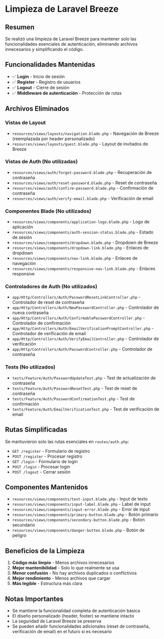 # Limpieza de Laravel Breeze

## Resumen
Se realizó una limpieza de Laravel Breeze para mantener solo las funcionalidades esenciales de autenticación, eliminando archivos innecesarios y simplificando el código.

## Funcionalidades Mantenidas
- ✅ **Login** - Inicio de sesión
- ✅ **Register** - Registro de usuarios
- ✅ **Logout** - Cierre de sesión
- ✅ **Middleware de autenticación** - Protección de rutas

## Archivos Eliminados

### Vistas de Layout
- `resources/views/layouts/navigation.blade.php` - Navegación de Breeze (reemplazada por header personalizado)
- `resources/views/layouts/guest.blade.php` - Layout de invitados de Breeze

### Vistas de Auth (No utilizadas)
- `resources/views/auth/forgot-password.blade.php` - Recuperación de contraseña
- `resources/views/auth/reset-password.blade.php` - Reset de contraseña
- `resources/views/auth/confirm-password.blade.php` - Confirmación de contraseña
- `resources/views/auth/verify-email.blade.php` - Verificación de email

### Componentes Blade (No utilizados)
- `resources/views/components/application-logo.blade.php` - Logo de aplicación
- `resources/views/components/auth-session-status.blade.php` - Estado de sesión
- `resources/views/components/dropdown.blade.php` - Dropdown de Breeze
- `resources/views/components/dropdown-link.blade.php` - Enlaces de dropdown
- `resources/views/components/nav-link.blade.php` - Enlaces de navegación
- `resources/views/components/responsive-nav-link.blade.php` - Enlaces responsive

### Controladores de Auth (No utilizados)
- `app/Http/Controllers/Auth/PasswordResetLinkController.php` - Controlador de reset de contraseña
- `app/Http/Controllers/Auth/NewPasswordController.php` - Controlador de nueva contraseña
- `app/Http/Controllers/Auth/ConfirmablePasswordController.php` - Controlador de confirmación
- `app/Http/Controllers/Auth/EmailVerificationPromptController.php` - Controlador de verificación de email
- `app/Http/Controllers/Auth/VerifyEmailController.php` - Controlador de verificación
- `app/Http/Controllers/Auth/PasswordController.php` - Controlador de contraseña

### Tests (No utilizados)
- `tests/Feature/Auth/PasswordUpdateTest.php` - Test de actualización de contraseña
- `tests/Feature/Auth/PasswordResetTest.php` - Test de reset de contraseña
- `tests/Feature/Auth/PasswordConfirmationTest.php` - Test de confirmación
- `tests/Feature/Auth/EmailVerificationTest.php` - Test de verificación de email

## Rutas Simplificadas
Se mantuvieron solo las rutas esenciales en `routes/auth.php`:
- `GET /register` - Formulario de registro
- `POST /register` - Procesar registro
- `GET /login` - Formulario de login
- `POST /login` - Procesar login
- `POST /logout` - Cerrar sesión

## Componentes Mantenidos
- `resources/views/components/text-input.blade.php` - Input de texto
- `resources/views/components/input-label.blade.php` - Label de input
- `resources/views/components/input-error.blade.php` - Error de input
- `resources/views/components/primary-button.blade.php` - Botón primario
- `resources/views/components/secondary-button.blade.php` - Botón secundario
- `resources/views/components/danger-button.blade.php` - Botón de peligro

## Beneficios de la Limpieza
1. **Código más limpio** - Menos archivos innecesarios
2. **Mejor mantenibilidad** - Solo lo que realmente se usa
3. **Menor confusión** - No hay archivos duplicados o conflictivos
4. **Mejor rendimiento** - Menos archivos que cargar
5. **Más legible** - Estructura más clara

## Notas Importantes
- Se mantiene la funcionalidad completa de autenticación básica
- El diseño personalizado (header, footer) se mantiene intacto
- La seguridad de Laravel Breeze se preserva
- Se pueden añadir funcionalidades adicionales (reset de contraseña, verificación de email) en el futuro si es necesario 